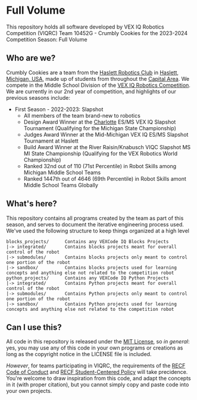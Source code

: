 # Full Volume

This repository holds all software developed by VEX IQ Robotics Competition (VIQRC) Team 10452G - Crumbly Cookies for the 2023-2024 Competition Season: Full Volume

## Who are we?

Crumbly Cookies are a team from the [Haslett Robotics Club](https://haslettrobotics.com/) in [Haslett, Michigan, USA](https://en.wikipedia.org/wiki/Haslett,_Michigan), made up of students from throughout the [Capital Area](https://en.wikipedia.org/wiki/Lansing%E2%80%93East_Lansing_metropolitan_area). We compete in the Middle School Division of the [VEX IQ Robotics Competition](https://www.vexrobotics.com/iq/competition/viqc-current-game). We are currently in our 2nd year of competition, and highlights of our previous seasons include:

- First Season - 2022-2023: Slapshot
  - All members of the team brand-new to robotics
  - Design Award Winner at the [Charlotte](https://www.michigan.gov/leo/-/media/Project/Websites/leo/MP3/BSBP-BTBL4/CHARLOTTE.mp3) ES/MS VEX IQ Slapshot Tournament (Qualifying for the Michigan State Championship)
  - Judges Award Winner at the Mid-Michigan VEX IQ ES/MS Slapshot Tournament at Haslett
  - Build Award Winner at the River Raisin/Knabusch VIQC Slapshot MS MI State Championship (Qualifying for the VEX Robotics World Championship)
  - Ranked 32nd out of 110 (71st Percentile) in Robot Skills among Michigan Middle School Teams
  - Ranked 1447th out of 4646 (69th Percentile) in Robot Skills amont Middle School Teams Globally

## What's here?

This repository contains all programs created by the team as part of this season, and serves to document the iterative engineering process used. We've used the following structure to keep things organized at a high level

```
blocks_projects/      Contains any VEXCode IQ Blocks Projects
|-> integrated/       Contains blocks projects meant for overall control of the robot
|-> submodules/       Contains blocks projects only meant to control one portion of the robot
|-> sandbox/          Contains blocks projects used for learning concepts and anything else not related to the competition robot
python_projects/      Contains any VEXCode IQ Python Projects
|-> integrated/       Contains Python projects meant for overall control of the robot
|-> submodules/       Contains Python projects only meant to control one portion of the robot
|-> sandbox/          Contains Python projects used for learning concepts and anything else not related to the competition robot
```

## Can I use this?

All code in this repository is released under the [MIT License](LICENSE), so *in general*: yes, you may use any of this code in your own programs or creations as long as the copyright notice in the LICENSE file is included.

*However*, for teams participating in VIQRC, the requirements of the [RECF Code of Conduct](https://viqc-kb.recf.org/hc/en-us/articles/9778593540247-Code-of-Conduct) and [RECF Student-Centered Policy](https://viqc-kb.recf.org/hc/en-us/articles/9778591033879-Student-Centered-Policy) will take precidence. You're welcome to draw inspiration from this code, and adapt the concepts in it (with proper citation), but you cannot simply copy and paste code into your own projects.
